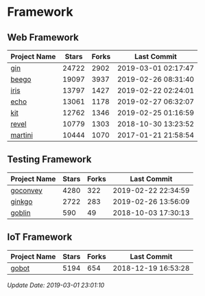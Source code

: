 # Framework

## Web Framework

| Project Name | Stars | Forks | Last Commit |
| ------------ | ----- | ----- | ----------- |
| [gin](https://github.com/gin-gonic/gin) | 24722 | 2902 | 2019-03-01 02:17:47 |
| [beego](https://github.com/astaxie/beego) | 19097 | 3937 | 2019-02-26 08:31:40 |
| [iris](https://github.com/kataras/iris) | 13797 | 1427 | 2019-02-22 02:24:01 |
| [echo](https://github.com/labstack/echo) | 13061 | 1178 | 2019-02-27 06:32:07 |
| [kit](https://github.com/go-kit/kit) | 12762 | 1346 | 2019-02-25 01:16:59 |
| [revel](https://github.com/revel/revel) | 10779 | 1303 | 2018-10-30 13:23:52 |
| [martini](https://github.com/go-martini/martini) | 10444 | 1070 | 2017-01-21 21:58:54 |

## Testing Framework

| Project Name | Stars | Forks | Last Commit |
| ------------ | ----- | ----- | ----------- |
| [goconvey](https://github.com/smartystreets/goconvey) | 4280 | 322 | 2019-02-22 22:34:59 |
| [ginkgo](https://github.com/onsi/ginkgo) | 2722 | 283 | 2019-02-26 13:56:09 |
| [goblin](https://github.com/franela/goblin) | 590 | 49 | 2018-10-03 17:30:13 |

## IoT Framework

| Project Name | Stars | Forks | Last Commit |
| ------------ | ----- | ----- | ----------- |
| [gobot](https://github.com/hybridgroup/gobot) | 5194 | 654 | 2018-12-19 16:53:28 |

*Update Date: 2019-03-01 23:01:10*